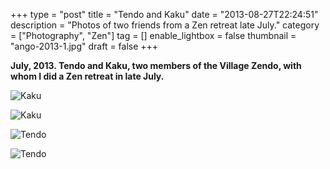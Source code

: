 +++
type = "post"
title = "Tendo and Kaku"
date = "2013-08-27T22:24:51"
description = "Photos of two friends from a Zen retreat late July."
category = ["Photography", "Zen"]
tag = []
enable_lightbox = false
thumbnail = "ango-2013-1.jpg"
draft = false
+++

<p><strong>July, 2013. Tendo and Kaku, two members of the Village Zendo, with whom I did a Zen retreat in late July.</strong></p>
<p><img style="display:block; margin-left:auto; margin-right:auto;" src="ango-2013-4.jpg" alt="Kaku" title="Kaku" /></p>
<p><img style="display:block; margin-left:auto; margin-right:auto;" src="ango-2013-3.jpg" alt="Kaku" title="Kaku" /></p>
<p><img style="display:block; margin-left:auto; margin-right:auto;" src="ango-2013-2.jpg" alt="Tendo" title="Tendo" /></p>
<p><img style="display:block; margin-left:auto; margin-right:auto;" src="ango-2013-1.jpg" alt="Tendo" title="Tendo" /></p>
